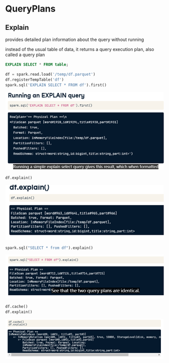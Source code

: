 # QueryPlans

## Explain
provides detailed plan information about the query without running

instead of the usual table of data, it returns a query execution plan, also called a query plan
```sql
EXPLAIN SELECT * FROM table;
```

```PYTHON
df = spark.read.load('/temp/df.parquet')
df.registerTempTable('df')
spark.sql('EXPLAIN SELECT * FROM df').first()
``` 

![](_attachments/old/2023-03-24-04-00-43.png)

```PYTHON
df.explain()
```
![](_attachments/old/2023-03-24-04-23-26.png)

```PYTHON
spark.sql("SELECT * from df").explain()
```

![](_attachments/old/2023-03-24-04-23-59.png)

```PYTHON
df.cache()
df.explain()
```
![](_attachments/old/2023-03-24-04-24-40.png)
